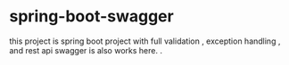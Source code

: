 # spring-boot-swagger
this project is spring boot project with full validation , exception handling , and rest api swagger is also works here.  .
